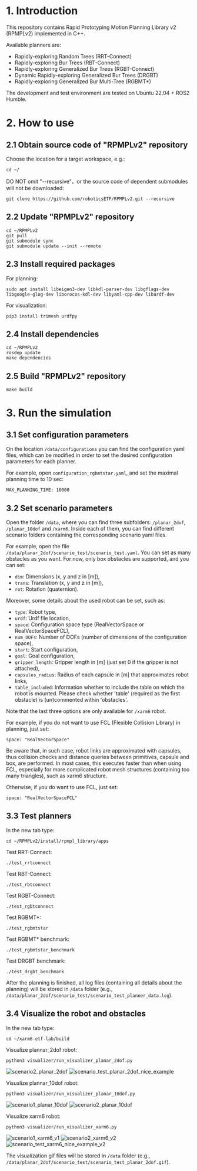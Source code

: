 # 1. Introduction
This repository contains Rapid Prototyping Motion Planning Library v2 (RPMPLv2) implemented in C++.

Available planners are:
- Rapidly-exploring Random Trees (RRT-Connect)
- Rapidly-exploring Bur Trees (RBT-Connect)
- Rapidly-exploring Generalized Bur Trees (RGBT-Connect)
- Dynamic Rapidly-exploring Generalized Bur Trees (DRGBT)
- Rapidly-exploring Generalized Bur Multi-Tree (RGBMT*)

The development and test environment are tested on Ubuntu 22.04 + ROS2 Humble.

# 2. How to use
## 2.1 Obtain source code of "RPMPLv2" repository
Choose the location for a target workspace, e.g.:
```
cd ~/
```
DO NOT omit "--recursive"，or the source code of dependent submodules will not be downloaded:
```
git clone https://github.com/roboticsETF/RPMPLv2.git --recursive
```

## 2.2 Update "RPMPLv2" repository
```
cd ~/RPMPLv2
git pull
git submodule sync
git submodule update --init --remote
```

## 2.3 Install required packages
For planning:
```
sudo apt install libeigen3-dev libkdl-parser-dev libgflags-dev libgoogle-glog-dev liborocos-kdl-dev libyaml-cpp-dev liburdf-dev
```
For visualization:
```
pip3 install trimesh urdfpy
```

## 2.4 Install dependencies
```
cd ~/RPMPLv2
rosdep update
make dependencies
```

## 2.5 Build "RPMPLv2" repository
```
make build
```

# 3. Run the simulation
## 3.1 Set configuration parameters
On the location ```/data/configurations``` you can find the configuration yaml files, which can be modified in order to set the desired configuration parameters for each planner.

For example, open ```configuration_rgbmtstar.yaml```, and set the maximal planning time to 10 sec:
```
MAX_PLANNING_TIME: 10000
```

## 3.2 Set scenario parameters
Open the folder ```/data```, where you can find three subfolders: ```/planar_2dof```, ```/planar_10dof``` and ```/xarm6```. Inside each of them, you can find different scenario folders containing the corresponding scenario yaml files.

For example, open the file ```/data/planar_2dof/scenario_test/scenario_test.yaml```. You can set as many obstacles as you want. For now, only box obstacles are supported, and you can set:
- ```dim```: Dimensions (x, y and z in [m]), 
- ```trans```: Translation (x, y and z in [m]),
- ```rot```: Rotation (quaternion). 

Moreover, some details about the used robot can be set, such as:
- ```type```: Robot type, 
- ```urdf```: Urdf file location, 
- ```space```: Configuration space type (RealVectorSpace or RealVectorSpaceFCL), 
- ```num_DOFs```: Number of DOFs (number of dimensions of the configuration space), 
- ```start```: Start configuration,
- ```goal```: Goal configuration,
- ```gripper_length```: Gripper length in [m] (just set 0 if the gripper is not attached), 
- ```capsules_radius```: Radius of each capsule in [m] that approximates robot links,
- ```table_included```: Information whether to include the table on which the robot is mounted. Please check whether 'table' (required as the first obstacle) is (un)commented within 'obstacles'.

Note that the last three options are only available for ```/xarm6``` robot.

For example, if you do not want to use FCL (Flexible Collision Library) in planning, just set:
```
space: "RealVectorSpace"
```
Be aware that, in such case, robot links are approximated with capsules, thus collision checks and distance queries between primitives, capsule and box, are performed. In most cases, this executes faster than when using FCL, especially for more complicated robot mesh structures (containing too many triangles), such as xarm6 structure.

Otherwise, if you do want to use FCL, just set:
```
space: "RealVectorSpaceFCL"
```

## 3.3 Test planners
In the new tab type:
```
cd ~/RPMPLv2/install/rpmpl_library/apps
```

Test RRT-Connect:
```
./test_rrtconnect
```

Test RBT-Connect:
```
./test_rbtconnect
```

Test RGBT-Connect:
```
./test_rgbtconnect
```

Test RGBMT*:
```
./test_rgbmtstar
```

Test RGBMT* benchmark:
```
./test_rgbmtstar_benchmark
```

Test DRGBT benchmark:
```
./test_drgbt_benchmark
```

After the planning is finished, all log files (containing all details about the planning) will be stored in ```/data``` folder (e.g., ```/data/planar_2dof/scenario_test/scenario_test_planner_data.log```).

## 3.4 Visualize the robot and obstacles
In the new tab type:
```
cd ~/xarm6-etf-lab/build
```

Visualize plannar_2dof robot:
```
python3 visualizer/run_visualizer_planar_2dof.py
```
![scenario2_planar_2dof](https://github.com/roboticsETF/RPMPLv2/assets/126081373/89c7e908-ca23-4bdc-9b89-9803051749a5)
![scenario_test_planar_2dof_nice_example](https://github.com/roboticsETF/RPMPLv2/assets/126081373/cfc0aba7-4b0c-4b4f-bfaf-d10afc184f4b)

Visualize plannar_10dof robot:
```
python3 visualizer/run_visualizer_planar_10dof.py
```
![scenario1_planar_10dof](https://github.com/roboticsETF/RPMPLv2/assets/126081373/209d7ec7-f91d-4ce7-a339-df1705e71fc4)
![scenario2_planar_10dof](https://github.com/roboticsETF/RPMPLv2/assets/126081373/24e6bde6-841a-4a64-b3b0-7254f41d7e07)

Visualize xarm6 robot:
```
python3 visualizer/run_visualizer_xarm6.py
```
![scenario1_xarm6_v1](https://github.com/roboticsETF/RPMPLv2/assets/126081373/cc3bd662-8d6e-4ecc-a992-8646e2808490)
![scenario2_xarm6_v2](https://github.com/roboticsETF/RPMPLv2/assets/126081373/40e71a54-a7b3-4546-a4c6-f052a7c426d4)
![scenario_test_xarm6_nice_example_v2](https://github.com/roboticsETF/RPMPLv2/assets/126081373/2289cdba-4b2b-49b7-a517-79ed6387d988)

The visualization gif files will be stored in ```/data``` folder (e.g., ```/data/planar_2dof/scenario_test/scenario_test_planar_2dof.gif```).

